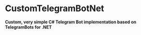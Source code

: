 # CustomTelegramBotNet
<b>Custom, very simple C# Telegram Bot implementation based on TelegramBots for .NET</b>



